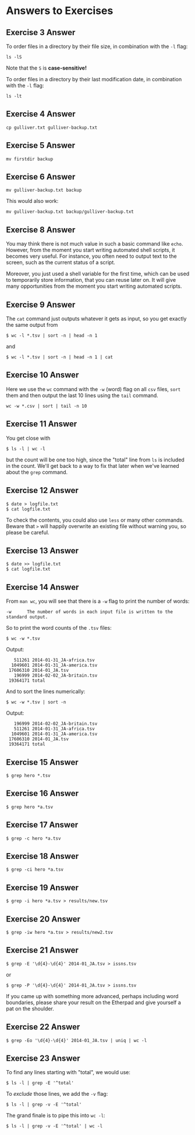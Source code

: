 # Answers to Exercises

## Exercise 3 Answer
To order files in a directory by their file size, in combination with the `-l` flag:
~~~
ls -lS
~~~
Note that the `S` is **case-sensitive!**

To order files in a directory by their last modification date, in combination with the `-l` flag:
~~~
ls -lt
~~~

## Exercise 4 Answer
~~~
cp gulliver.txt gulliver-backup.txt
~~~

## Exercise 5 Answer
~~~
mv firstdir backup
~~~

## Exercise 6 Answer
~~~
mv gulliver-backup.txt backup
~~~
This would also work:
~~~
mv gulliver-backup.txt backup/gulliver-backup.txt
~~~

## Exercise 8 Answer
You may think there is not much value in such a basic command like `echo`. However, from the moment you start writing automated shell scripts, it becomes very useful. For instance, you often need to output text to the screen, such as the current status of a script.

Moreover, you just used a shell variable for the first time, which can be used to temporarily store information, that you can reuse later on. It will give many opportunities from the moment you start writing automated scripts.

## Exercise 9 Answer
The `cat` command just outputs whatever it gets as input, so you get exactly
the same output from

~~~
$ wc -l *.tsv | sort -n | head -n 1
~~~
and
~~~
$ wc -l *.tsv | sort -n | head -n 1 | cat
~~~

## Exercise 10 Answer
Here we use the `wc` command with the `-w` (word) flag on all `csv` files, `sort` them and then output the last 10 lines using the `tail` command.
~~~
wc -w *.csv | sort | tail -n 10
~~~

## Exercise 11 Answer
You get close with
~~~
$ ls -l | wc -l
~~~
but the count will be one too high, since the "total" line from `ls`
is included in the count. We'll get back to a way to fix that later
when we've learned about the `grep` command.

## Exercise 12 Answer
~~~
$ date > logfile.txt
$ cat logfile.txt
~~~
To check the contents, you could also use `less` or many other commands.
Beware that `>` will happily overwrite an existing file without warning you,
so please be careful.

## Exercise 13 Answer
~~~
$ date >> logfile.txt
$ cat logfile.txt
~~~

## Exercise 14 Answer
From `man wc`, you will see that there is a `-w` flag to print the number of words:
~~~
-w      The number of words in each input file is written to the standard output.
~~~
So to print the word counts of the `.tsv` files:
~~~
$ wc -w *.tsv
~~~
Output:
~~~
   511261 2014-01-31_JA-africa.tsv
  1049601 2014-01-31_JA-america.tsv
 17606310 2014-01_JA.tsv
   196999 2014-02-02_JA-britain.tsv
 19364171 total
~~~
And to sort the lines numerically:
~~~
$ wc -w *.tsv | sort -n
~~~
Output:
~~~
   196999 2014-02-02_JA-britain.tsv
   511261 2014-01-31_JA-africa.tsv
  1049601 2014-01-31_JA-america.tsv
 17606310 2014-01_JA.tsv
 19364171 total
~~~

## Exercise 15 Answer
~~~
$ grep hero *.tsv
~~~

## Exercise 16 Answer
~~~
$ grep hero *a.tsv
~~~

## Exercise 17 Answer
~~~
$ grep -c hero *a.tsv
~~~

## Exercise 18 Answer
~~~
$ grep -ci hero *a.tsv
~~~

## Exercise 19 Answer
~~~
$ grep -i hero *a.tsv > results/new.tsv
~~~

## Exercise 20 Answer
~~~
$ grep -iw hero *a.tsv > results/new2.tsv
~~~

## Exercise 21 Answer
~~~
$ grep -E '\d{4}-\d{4}' 2014-01_JA.tsv > issns.tsv
~~~
or
~~~
$ grep -P '\d{4}-\d{4}' 2014-01_JA.tsv > issns.tsv
~~~
If you came up with something more advanced, perhaps including word boundaries,
please share your result on the Etherpad and give yourself a pat on the shoulder.

## Exercise 22 Answer
~~~
$ grep -Eo '\d{4}-\d{4}' 2014-01_JA.tsv | uniq | wc -l
~~~

## Exercise 23 Answer
To find any lines starting with "total", we would use:
~~~
$ ls -l | grep -E '^total'
~~~
To *exclude* those lines, we add the `-v` flag:
~~~
$ ls -l | grep -v -E '^total'
~~~
The grand finale is to pipe this into `wc -l`:
~~~
$ ls -l | grep -v -E '^total' | wc -l
~~~
